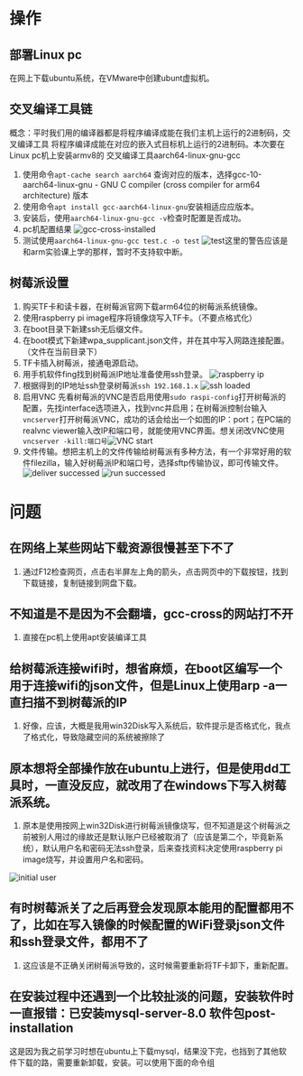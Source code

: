 # 操作 
## 部署Linux pc 
在网上下载ubuntu系统，在VMware中创建ubunt虚拟机。
## 交叉编译工具链
概念：平时我们用的编译器都是将程序编译成能在我们主机上运行的2进制码，交叉编译工具 
将程序编译成能在对应的嵌入式目标机上运行的2进制码。本次要在Linux pc机上安装armv8的 交叉编译工具aarch64-linux-gnu-gcc

1. 使用命令```apt-cache search aarch64``` 查询对应的版本，选择gcc-10-aarch64-linux-gnu - GNU C compiler (cross compiler for arm64 architecture) 版本
2. 使用命令```apt install gcc-aarch64-linux-gnu```安装相适应应版本。 
3. 安装后，使用```aarch64-linux-gnu-gcc -v```检查时配置是否成功。 
4. pc机配置结果 
 ![gcc-cross-installed](gcc-cross-result.png)
 5. 测试使用```aarch64-linux-gnu-gcc test.c -o test```
   ![test](编译工具测试.png)这里的警告应该是和arm实验课上学的那样，暂时不支持软中断。
## 树莓派设置
1. 购买TF卡和读卡器，在树莓派官网下载arm64位的树莓派系统镜像。
2. 使用raspberry pi image程序将镜像烧写入TF卡。（不要点格式化）
3. 在boot目录下新建ssh无后缀文件。
4. 在boot模式下新建wpa_supplicant.json文件，并在其中写入网路连接配置。（文件在当前目录下）
5. TF卡插入树莓派，接通电源启动。
6. 用手机软件fing找到树莓派IP地址准备使用ssh登录。 
   ![raspberry ip](wifi_connect.jpg)
7. 根据得到的IP地址ssh登录树莓派```ssh 192.168.1.x```
   ![ssh loaded](ssh登录树莓派.png)
8. 启用VNC 先看树莓派的VNC是否启用使用```sudo raspi-config```打开树莓派的配置，先找interface选项进入，找到vnc并启用；在树莓派控制台输入```vncserver```打开树莓派VNC，成功的话会给出一个如图的IP：port；在PC端的realvnc viewer输入改IP和端口号，就能使用VNC界面。想关闭改VNC使用```vncserver -kill:端口号```![VNC start](启用VNC.png)
9. 文件传输。想把主机上的文件传输给树莓派有多种方法，有一个非常好用的软件filezilla，输入好树莓派IP和端口号，选择sftp传输协议，即可传输文件。
   ![deliver successed](文件传输成功.png)
![run successed](成功在target上运行.png)

# 问题
## 在网络上某些网站下载资源很慢甚至下不了
   1. 通过F12检查网页，点击右半屏左上角的箭头，点击网页中的下载按钮，找到下载链接，复制链接到网盘下载。
## 不知道是不是因为不会翻墙，gcc-cross的网站打不开
   1. 直接在pc机上使用apt安装编译工具
## 给树莓派连接wifi时，想省麻烦，在boot区编写一个用于连接wifi的json文件，但是Linux上使用arp -a一直扫描不到树莓派的IP
1. 好像，应该，大概是我用win32Disk写入系统后，软件提示是否格式化，我点了格式化，导致隐藏空间的系统被擦除了
## 原本想将全部操作放在ubuntu上进行，但是使用dd工具时，一直没反应，就改用了在windows下写入树莓派系统。
1. 原本是使用按网上win32Disk进行树莓派镜像烧写，但不知道是这个树莓派之前被别人用过的缘故还是默认账户已经被取消了（应该是第二个，毕竟新系统），默认用户名和密码无法ssh登录，后来查找资料决定使用raspberry pi image烧写，并设置用户名和密码。 
   
![initial user](初始化用户.png)
## 有时树莓派关了之后再登会发现原本能用的配置都用不了，比如在写入镜像的时候配置的WiFi登录json文件和ssh登录文件，都用不了
1. 这应该是不正确关闭树莓派导致的，这时候需要重新将TF卡卸下，重新配置。
## 在安装过程中还遇到一个比较扯淡的问题，安装软件时一直报错：已安装mysql-server-8.0 软件包post-installation 
这是因为我之前学习时想在ubuntu上下载mysql，结果没下完，也挡到了其他软件下载的路，需要重新卸载，安装。可以使用下面的命令组  
```sudo mv /var/lib/dpkg/info /var/lib/dpkg/info_old;sudo mkdir /var/lib/dpkg/info;sudo apt-get update;sudo apt-get -f install;sudo mv /var/lib/dpkg/info/* /var/lib/dpkg/info_old;sudo rm -r /var/lib/dpkg/info;sudo mv /var/lib/dpkg/info_old /var/lib/dpkg/info;